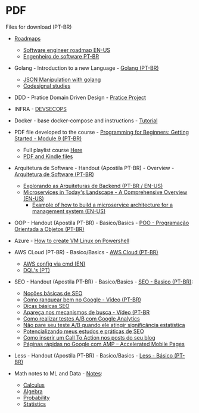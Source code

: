 # PDF
Files for download (PT-BR)

* [Roadmaps]([https://github.com/dsperax/pdf-for-download/blob/main/DDD/DDD%20-%20Domain%20Driven%20Design.pdf](https://github.com/dsperax/pdf-for-download/tree/main/Roadmaps))
  * [Software engineer roadmap EN-US](https://github.com/dsperax/pdf-for-download/blob/main/Roadmaps/(EN-US)%20📌%20Study%20Roadmap%20–%201%20Hour%20Per%20Day.pdf)
  * [Engenheiro de software PT-BR](https://github.com/dsperax/pdf-for-download/blob/main/Roadmaps/(PT-BR)%20📌%20Roadmap%20de%20Estudos%20–%201%20Hora%20por%20Dia.pdf)

* Golang - Introduction to a new Language - [Golang (PT-BR)](https://github.com/dsperax/pdf-for-download/blob/main/Golang%20-%20Apostila%20(PT-BR)/Golang%20-%20Apostila%20(PT-BR).pdf)
  * [JSON Manipulation with golang](https://github.com/dsperax/pdf-for-download/blob/main/Golang/json-manipulation-with-go.md)
  * [Codesignal studies](https://github.com/dsperax/pdf-for-download/blob/main/Golang/codesignal-studies.md)

* DDD - Pratice Domain Driven Design - [Pratice Project](https://github.com/dsperax/pdf-for-download/blob/main/DDD/DDD%20-%20Domain%20Driven%20Design.pdf)

* INFRA - [DEVSECOPS](https://github.com/dsperax/pdf-for-download/blob/main/Infra/DEVSECOPS.pdf)

* Docker - base docker-compose and instructions - [Tutorial](https://github.com/dsperax/pdf-for-download/tree/main/Docker)

* PDF file developed to the course - [Programming for Beginners: Getting Started - Module 9 (PT-BR)](https://dsperax.github.io/#projects)
  * Full playlist course [Here](https://www.youtube.com/playlist?list=PLmqkw6CHug4g-4eIksKO-a_biyxz0-EU-)
  * [PDF and Kindle files](https://github.com/dsperax/pdf-for-download/tree/main/Getting%20Started%20-%20Module%209%20(PT-BR)%20-%20PDF-Kindle)

* Arquitetura de Software - Handout (Apostila PT-BR) - Overview - [Arquitetura de Software (PT-BR)](https://github.com/dsperax/pdf-for-download/blob/main/Arquitetura%20de%20Software%20(PT-BR)/Arquitetura%20de%20software.pdf)
  * [Explorando as Arquiteturas de Backend (PT-BR / EN-US)](https://github.com/dsperax/pdf-for-download/tree/main/Arquitetura%20de%20Software%20(PT-BR)/Exploring%20Backend%20Architectures%20-%20Explorando%20Arquiteturas%20de%20Backend)
  * [Microservices in Today's Landscape - A Comprehensive Overview (EN-US)](https://github.com/dsperax/pdf-for-download/blob/main/Arquitetura%20de%20Software%20-%20Software%20Architecture/Microsservices/Microservices%20in%20Today's%20Landscape%20-%20A%20Comprehensive%20Overview%20(EN-US).pdf)
    * [Example of how to build a microservice architecture for a management system (EN-US)](https://github.com/dsperax/pdf-for-download/blob/main/Arquitetura%20de%20Software%20-%20Software%20Architecture/Microsservices/ex.md)
 
* OOP - Handout (Apostila PT-BR) - Basico/Basics - [POO - Programação Orientada a Objetos (PT-BR)](https://github.com/dsperax/pdf-for-download/blob/main/POO%20-%20Programa%C3%A7%C3%A3o%20Orientada%20a%20Objetos%20(PT-BR)/POO%20-%20Programa%C3%A7%C3%A3o%20Orientada%20a%20Objetos%20(PT-BR).pdf)

* Azure - [How to create VM Linux on Powershell](https://github.com/dsperax/pdf-for-download/blob/main/azure-vm-linux.md)

* AWS CLoud (PT-BR) - Basico/Basics - [AWS Cloud  (PT-BR)](https://github.com/dsperax/pdf-for-download/blob/main/AWS%20Cloud%20(PT-BR)/AWS%20Cloud%20(PT-BR).pdf)
  * [AWS config via cmd (EN)](https://github.com/dsperax/pdf-for-download/blob/main/AWS%20Cloud%20(PT-BR)/AWS%20Configure%20via%20cmd.pdf)
  * [DQL's (PT)](https://github.com/dsperax/pdf-for-download/blob/main/AWS%20Cloud%20(PT-BR)/dql.md)

* SEO - Handout (Apostila PT-BR) - Basico/Basics - [SEO - Basico (PT-BR)](https://github.com/dsperax/pdf-for-download/blob/main/SEO%20-%20B%C3%A1sico%20(PT-BR)/SEO%20-%20Apostila%20(PT-BR).pdf):
  * [Noções básicas de SEO](https://www.alura.com.br/artigos/nocoes-basicas-de-seo)
  * [Como ranquear bem no Google - Vídeo (PT-BR)](https://www.youtube.com/watch?v=PfGyzrLGqZ8)
  * [Dicas básicas SEO](https://www.alura.com.br/artigos/dicas-de-seo-que-eu-devia-ter-escutado-no-inicio-de-minha-carreira)
  * [Apareça nos mecanismos de busca - Vídeo (PT-BR](https://www.youtube.com/watch?v=DIhn1aXVVDE)
  * [Como realizar testes A/B com Google Analytics](https://blog.caelum.com.br/como-realizar-testes-ab-com-o-google-analytics/)
  * [Não pare seu teste A/B quando ele atingir significância estatística](https://blog.caelum.com.br/nao-pare-seu-teste-ab-quando-ele-atingir-significancia-estatistica/)
  * [Potencializando meus estudos e práticas de SEO](https://www.alura.com.br/artigos/potencializando-meus-estudos-e-praticas-de-seo)
  * [Como inserir um Call To Action nos posts do seu blog](https://www.alura.com.br/artigos/como-inserir-um-call-to-action-nos-posts-do-seu-blog)
  * [Páginas rápidas no Google com AMP – Accelerated Mobile Pages](https://blog.caelum.com.br/paginas-rapidas-no-google-com-amp-accelerated-mobile-pages/)

* Less - Handout (Apostila PT-BR) - Basico/Basics - [Less - Básico (PT-BR)](https://github.com/dsperax/pdf-for-download/blob/main/Less%20-%20B%C3%A1sico%20(PT-BR)/Less%20-%20B%C3%A1sico.pdf)

* Math notes to ML and Data - [Notes](https://github.com/dsperax/pdf-for-download/tree/main/Math-notes):
  * [Calculus](https://github.com/dsperax/pdf-for-download/blob/main/Math-notes/Calculus-notes.pdf)
  * [Algebra](https://github.com/dsperax/pdf-for-download/blob/main/Math-notes/algebra-notes.pdf)
  * [Probability](https://github.com/dsperax/pdf-for-download/blob/main/Math-notes/probability-notes.pdf)
  * [Statistics](https://github.com/dsperax/pdf-for-download/blob/main/Math-notes/statistic-notes.pdf)
